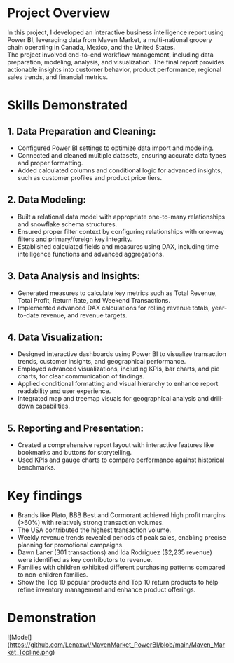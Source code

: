 # Project Overview
In this project, I developed an interactive business intelligence report using Power BI, leveraging data from Maven Market, a multi-national grocery chain operating in Canada, Mexico, and the United States. \
The project involved end-to-end workflow management, including data preparation, modeling, analysis, and visualization. The final report provides actionable insights into customer behavior, product performance, regional sales trends, and financial metrics.

# Skills Demonstrated
## 1. Data Preparation and Cleaning:
* Configured Power BI settings to optimize data import and modeling.
* Connected and cleaned multiple datasets, ensuring accurate data types and proper formatting.
* Added calculated columns and conditional logic for advanced insights, such as customer profiles and product price tiers.
## 2. Data Modeling:
* Built a relational data model with appropriate one-to-many relationships and snowflake schema structures.
* Ensured proper filter context by configuring relationships with one-way filters and primary/foreign key integrity.
* Established calculated fields and measures using DAX, including time intelligence functions and advanced aggregations.
## 3. Data Analysis and Insights:
* Generated measures to calculate key metrics such as Total Revenue, Total Profit, Return Rate, and Weekend Transactions.
* Implemented advanced DAX calculations for rolling revenue totals, year-to-date revenue, and revenue targets.
## 4. Data Visualization:
* Designed interactive dashboards using Power BI to visualize transaction trends, customer insights, and geographical performance.
* Employed advanced visualizations, including KPIs, bar charts, and pie charts, for clear communication of findings.
* Applied conditional formatting and visual hierarchy to enhance report readability and user experience.
* Integrated map and treemap visuals for geographical analysis and drill-down capabilities.
## 5. Reporting and Presentation:
* Created a comprehensive report layout with interactive features like bookmarks and buttons for storytelling.
* Used KPIs and gauge charts to compare performance against historical benchmarks.

# Key findings
* Brands like Plato, BBB Best and Cormorant achieved high profit margins (>60%) with relatively strong transaction volumes.
* The USA contributed the highest transaction volume.
* Weekly revenue trends revealed periods of peak sales, enabling precise planning for promotional campaigns.
* Dawn Laner (301 transactions) and Ida Rodriguez ($2,235 revenue) were identified as key contributors to revenue.
* Families with children exhibited different purchasing patterns compared to non-children families.
* Show the Top 10 popular products and Top 10 return products to help refine inventory management and enhance product offerings.

# Demonstration
![Model] (https://github.com/Lenaxwl/MavenMarket_PowerBI/blob/main/Maven_Market_Topline.png)
